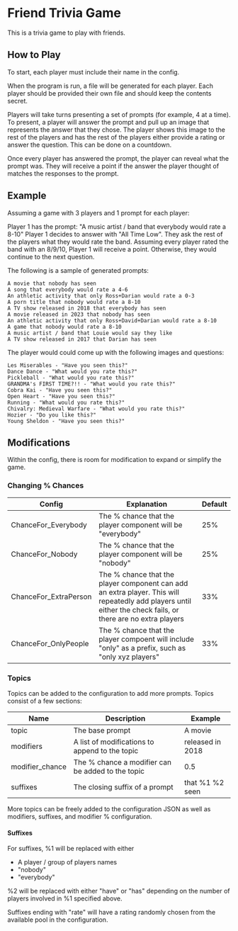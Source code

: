# Friend Trivia Game

This is a trivia game to play with friends.

## How to Play

To start, each player must include their name in the config.

When the program is run, a file will be generated for each player.
Each player should be provided their own file and should keep the contents
secret.

Players will take turns presenting a set of prompts (for example, 4 at a time). To 
present, a player will answer the prompt and pull up an image that represents the
answer that they chose. The player shows this image to the rest of the players and
has the rest of the players either provide a rating or answer the question. This
can be done on a countdown.

Once every player has answered the prompt, the player can reveal what the prompt
was. They will receive a point if the answer the player thought of matches the responses
to the prompt.

## Example

Assuming a game with 3 players and 1 prompt for each player:

Player 1 has the prompt: "A music artist / band that everybody would rate a 8-10"
Player 1 decides to answer with "All Time Low". They ask the rest of the players what they would rate the band.
Assuming every player rated the band with an 8/9/10, Player 1 will receive a point. Otherwise, they would continue to the 
next question.

The following is a sample of generated prompts:
```
A movie that nobody has seen
A song that everybody would rate a 4-6
An athletic activity that only Ross+Darian would rate a 0-3
A porn title that nobody would rate a 8-10
A TV show released in 2018 that everybody has seen
A movie released in 2023 that nobody has seen
An athletic activity that only Ross+David+Darian would rate a 8-10
A game that nobody would rate a 8-10
A music artist / band that Louie would say they like
A TV show released in 2017 that Darian has seen
```

The player would could come up with the following images and questions:
```
Les Miserables - "Have you seen this?"
Dance Dance - "What would you rate this?"
Pickleball - "What would you rate this?"
GRANDMA's FIRST TIME?!! - "What would you rate this?"
Cobra Kai - "Have you seen this?"
Open Heart - "Have you seen this?"
Running - "What would you rate this?"
Chivalry: Medieval Warfare - "What would you rate this?"
Hozier - "Do you like this?"
Young Sheldon - "Have you seen this?"
```

## Modifications

Within the config, there is room for modification to expand or simplify the game.

### Changing % Chances

|Config|Explanation|Default|
|---|---|---|
| ChanceFor_Everybody  | The % chance that the player component will be "everybody"  | 25% |
| ChanceFor_Nobody  | The % chance that the player component will be "nobody" | 25% |
|ChanceFor_ExtraPerson | The % chance that the player component can add an extra player. This will repeatedly add players until either the check fails, or there are no extra players | 33% |
|ChanceFor_OnlyPeople |The % chance that the player compoent will include "only" as a prefix, such as "only xyz players" | 33%|

### Topics

Topics can be added to the configuration to add more prompts. Topics consist of a few sections:

|Name|Description|Example|
|-|-|-|
|topic|The base prompt|A movie|
|modifiers|A list of modifications to append to the topic|released in 2018|
|modifier_chance|The % chance a modifier can be added to the topic|0.5|
|suffixes|The closing suffix of a prompt|that %1 %2 seen|


More topics can be freely added to the configuration JSON as well as modifiers, suffixes, and modifier % configuration.

#### Suffixes

For suffixes, %1 will be replaced with either
 - A player / group of players names
 - "nobody"
 - "everybody"

%2 will be replaced with either "have" or "has" depending on the number of players involved in %1 specified above.

Suffixes ending with "rate" will have a rating randomly chosen from the available pool in the configuration.
